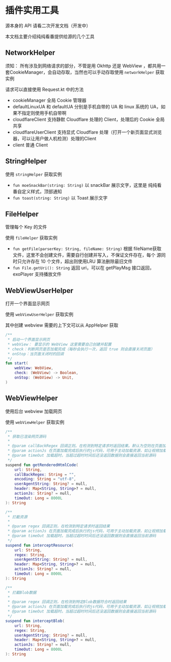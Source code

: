 # 插件实用工具

源本身的 API 请看二次开发文档（开发中）

本文档主要介绍纯纯看番提供给源的几个工具

## NetworkHelper

须知： 所有涉及到网络请求的部分，不管是用 Okhttp 还是 WebView ，都共用一套CookieManager，会自动存取，当然也可以手动存取使用 `networkHelper` 获取实例

请求可以直接使用 Request.kt 中的方法

- cookieManager 全局 Cookie 管理器
- defaultLinuxUA 和 defaultUA 分别是手机自带的 UA 和 linux 系统的 UA，如果不指定则使用手机自带啊
- cloudflareClient 支持静默 Cloudflare 处理的 Client，处理后的 Cookie 全局共享
- cloudflareUserClient 支持显式 Cloudflare 处理（打开一个新页面显式浏览器，可以让用户做人机检测）处理的Client
- client 普通 Client

## StringHelper

使用 `stringHelper` 获取实例

- `fun moeSnackBar(string: String)` 以 snackBar 展示文字，这里是 纯纯看番自定义样式，顶部通知
- `fun toast(string: String)` 以 Toast 展示文字

## FileHelper

管理每个 Key 的文件  

使用 `fileHelper` 获取实例

- `fun getFile(parserKey: String, fileName: String)` 根据 fileName获取文件，这里不会创建文件，需要自行创建并写入，不保证文件存在，每个 源同时只允许存在 10 个文件，超出则使用LRU 算法删除最旧文件
- `fun File.getUri(): String`  返回 uri，可以在 getPlayMsg 接口返回，exoPlayer 支持播放文件

## WebViewUserHelper

打开一个界面显示网页

使用 `webViewUserHelper` 获取实例

其中创建 webview 需要的上下文可以从 AppHelper 获取

```kotlin
/**
 * 启动一个界面显示网页
 * webView： 要显示的 WebView 这里需要自己创建并配置
 * check：判断网页是否加载完成（每秒会执行一次，返回 true 则会直接关闭页面）
 * onStop：当页面关闭时的回调
 */
fun start(
    webView: WebView,
    check: (WebView) -> Boolean,
    onStop: (WebView) -> Unit,
)
```

## WebViewHelper

使用后台 webview 加载网页

使用 `webViewHelper` 获取实例

```kotlin
/**
 * 获取已渲染网页源码
 *
 * @param callBackRegex 回调正则。在检测到特定请求时返回结果。默认为空则在页面加载完成后自动回调（因为ajax等因素可能得到的源码不完整，另外注意超时）
 * @param actionJs 在页面加载完成后执行的js代码，可用于主动加载资源，如让视频加载出来以拦截
 * @param timeOut 加载超时。当超过超时时间后还没返回数据则会直接返回当前源码
 */
suspend fun getRenderedHtmlCode(
    url: String,
    callBackRegex: String = "",
    encoding: String = "utf-8",
    userAgentString: String? = null,
    header: Map<String, String>? = null,
    actionJs: String? = null,
    timeOut: Long = 8000L
): String

/**
 * 拦截资源
 *
 * @param regex 回调正则，在检测到特定请求时返回结果
 * @param actionJs 在页面加载完成后执行的js代码，可用于主动加载资源，如让视频加载出来以拦截
 * @param timeOut 加载超时。当超过超时时间后还没返回数据则会直接返回当前源码
 */
suspend fun interceptResource(
    url: String,
    regex: String,
    userAgentString: String? = null,
    header: Map<String, String>? = null,
    actionJs: String? = null,
    timeOut: Long = 8000L
): String

/**
 * 拦截Blob数据
 *
 * @param regex 回调正则，在检测到特定Blob数据符合时返回结果
 * @param actionJs 在页面加载完成后执行的js代码，可用于主动加载资源，如让视频加载出来以拦截
 * @param timeOut 加载超时。当超过超时时间后还没返回数据则会直接返回当前源码
 */
suspend fun interceptBlob(
    url: String,
    regex: String,
    userAgentString: String? = null,
    header: Map<String, String>? = null,
    actionJs: String? = null,
    timeOut: Long = 8000L
): String

```
